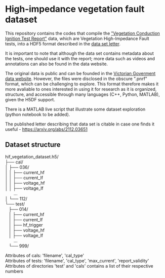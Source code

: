 # High-impedance vegetation fault dataset 

This repository contains the codes that compile the ["Vegetation Conduction Ignition Test Report"](https://www.energy.vic.gov.au/__data/assets/pdf_file/0022/41719/R_D_Report_-__Marxsen_Consulting_-_Vegetation_conduction_ignition_tests_final_report_15_July_2015_DOC_15_183075_-_external_.PDF) data, which are Vegetation High-Impedance Fault tests, into a HDF5 format described in the [data set letter](https://arxiv.org/abs/2112.03651).

It is important to note that although the data set contains metadata about the tests, one should use it with the report; more data such as videos and annotations can also be found in the data website. 


The original data is public and can be founded in the [Victorian Goverment data website](https://discover.data.vic.gov.au/dataset/powerline-bushfire-safety-program-vegetation-conduction-ignition-test-report). However, the files were disclosed in the obscure ".pnrf" format, which can be challenging to explore.
This format therefore makes it more avaliable to ones interested in using it for research as it is organized, structure, and accessible through many languages (C++, Python, MATLAB), given the H5DF support. 

There is  a MATLAB live script that illustrate some dataset exploration (python notebook to be added).

The published letter describing that data set is citable in case one finds it useful - https://arxiv.org/abs/2112.03651

## Dataset structure

hif_vegetation_dataset.h5/  
├── cal/  
│   ├── 036/  
│   │   ├── current_hf  
│   │   ├── current_lf  
│   │   ├── voltage_hf  
│   │   ├── voltage_lf  
&nbsp;&nbsp;&nbsp;&nbsp;&nbsp;&nbsp;			...  
│   └── 112/  
└── test/  
&nbsp;&nbsp;    ├── 014/  
&nbsp;&nbsp;&nbsp;│   ├── current_hf  
&nbsp;&nbsp;&nbsp;│   ├── current_lf  
&nbsp;&nbsp;&nbsp;│   ├── hf_trigger  
&nbsp;&nbsp;&nbsp;│   ├── voltage_hf  
&nbsp;&nbsp;&nbsp;│   ├── voltage_lf  
&nbsp;&nbsp;&nbsp;&nbsp;&nbsp;&nbsp;				...  
&nbsp;&nbsp;      └── 999/  

Attributes of cals: 'filename', 'cal_type'  
Attributes of tests: 'filename', 'cal_type', 'max_current', 'report_validity'  
Attributes of directories 'test' and 'cals' contains a list of their respective numbers  
 
